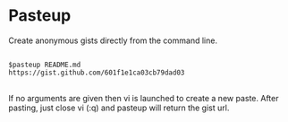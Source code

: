 Pasteup
=======

Create anonymous gists directly from the command line.

<pre>
<code>
$pasteup README.md 
https://gist.github.com/601f1e1ca03cb79dad03
</code>
</pre>

If no arguments are given then vi is launched to create a new paste. After pasting, just close vi (:q) and pasteup will return the gist url.
